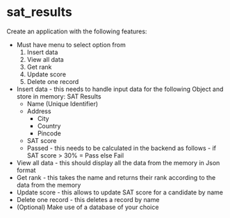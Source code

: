 # sat_results
Create an application with the following features:

- Must have menu to select option from 
	1. Insert data
	2. View all data
	3. Get rank
	4. Update score
	5. Delete one record
- Insert data - this needs to handle input data for the following Object and store in memory:
	SAT Results 
	- Name (Unique Identifier)
	- Address
	    - City
	    - Country
	    - Pincode
	- SAT score
	- Passed - this needs to be calculated in the backend as follows - if SAT score > 30% = Pass else Fail
- View all data - this should display all the data from the memory in Json format
- Get rank - this takes the name and returns their rank according to the data from the memory
- Update score - this allows to update SAT score for a candidate by name 
- Delete one record - this deletes a record by name
- (Optional) Make use of a database of your choice
